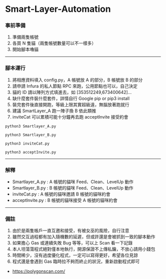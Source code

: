# Smart-Layer-Automation

### 事前準備

1. 準備兩隻帳號
2. 各買 N 隻貓（兩隻帳號數量可以不一樣多）
3. 開始腳本嚕貓

---

### 腳本運行

1. 將相應資料填入 config.py，A 帳號放 A 的部分，B 帳號放 B 的部分
2. 請申請 Infura 的私人節點 RPC 來跑，公用節點也可以，自己決定
3. 貓的 ID 請以陣列方式填進去，如 [353512249,673400642]...
4. 缺什麼套件裝什麼套件，詳情自行 Google pip or pip3 install
5. 裝完套件後直接開跑，等級上限其實超級遠，無腦放著跑就行
6. 建議 SmartLayer_A 跑一陣子換 B 依此類推
7. inviteCat 可以累積可能十分鐘再去跑 acceptInvite 接受約會

```
python3 Smartlayer_A.py
```
```
python3 Smartlayer_B.py
```
```
python3 inviteCat.py
```
```
python3 acceptInvite.py
```

---

### 解釋

- Smartlayer_A.py : A 帳號的貓咪 Feed、Clean、LevelUp 動作
- Smartlayer_B.py : B 帳號的貓咪 Feed、Clean、LevelUp 動作
- inviteCat.py : A 帳號的貓咪邀請 B 帳號的貓咪約會
- acceptInvite.py : B 帳號的貓咪接受 A 帳號的貓咪約會

---

### 備註

1. 由於是兩隻帳戶一直互邀和接受，有被女巫的風險，自行注意
2. 雖然交互過程都有加入隨機數的延遲，但或許還是會被抓到一致的腳本動作
3. 如果擔心 Gas 或連續失敗 Bug 等等，可以上 Scan 看一下記錄
4. 本人坦蕩蕩程式絕對僅本地執行，開源保證不上傳私鑰，不放心請用小錢包
5. 時間稀少，沒有過度優化程式，一定可以寫得更好，希望各位見諒
6. 程式還是會遇到 Gas 臨時拉不夠而終止的狀況，重新啟動程式即可

- https://polygonscan.com/
